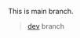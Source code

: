 This is main branch.

> [dev](https://github.com/aimagexyz/aimage-generation-frontend/tree/dev) branch
